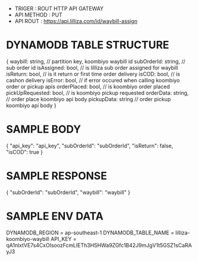 * TRIGER : ROUT HTTP API GATEWAY
* API METHOD : PUT
* API ROUT : https://api.lilliza.com/id/waybill-assign

DYNAMODB TABLE STRUCTURE
========================
{
	waybill: string,        // partition key, koombiyo waybill id
	subOrderId: string,		// sub order id
	isAssigned: bool,       // is lilliza sub order assigned for waybill
	isReturn: bool,			// is it return or first time order delivery
	isCOD: bool,			// is cashon delivery
	isError: bool,			// if error occured when calling koombiyo order or pickup apis
	orderPlaced: bool,		// is koombiyo order placed
	pickUpRequested: bool,	// is koombiyo pickup requested
	orderData: string,		// order place koombiyo api body
	pickupData: string		// order pickup koombiyo api body
}

SAMPLE BODY
===========
{
	"api_key": "api_key",
	"subOrderId": "subOrderId",
	"isReturn": false,
	"isCOD": true
}

SAMPLE RESPONSE
===============
{
	"subOrderId": "subOrderId",
	"waybill": "waybill"
}

SAMPLE ENV DATA
===============
DYNAMODB_REGION = ap-southeast-1
DYNAMODB_TABLE_NAME = lilliza-koombiyo-waybill
API_KEY = qA1nlxtVE7s4CxOIsoozFcmLIETh3HSHWa9ZGfc1B42J9mJgV1t5GSZ1sCaRAyJ3
